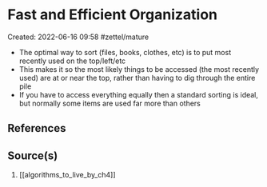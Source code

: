 # Fast and Efficient Organization
Created: 2022-06-16 09:58
#zettel/mature

- The optimal way to sort (files, books, clothes, etc) is to put most recently used on the top/left/etc
- This makes it so the most likely things to be accessed (the most recently used) are at or near the top, rather than having to dig through the entire pile
- If you have to access everything equally then a standard sorting is ideal, but normally some items are used far more than others

## References

## Source(s)
1. [[algorithms_to_live_by_ch4]]